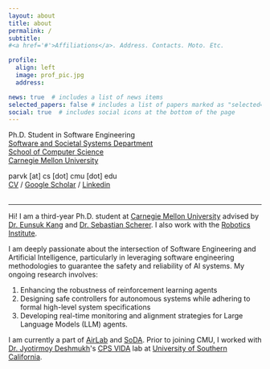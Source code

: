```yaml
---
layout: about
title: about
permalink: /
subtitle:
#<a href='#'>Affiliations</a>. Address. Contacts. Moto. Etc.

profile:
  align: left
  image: prof_pic.jpg
  address: 

news: true  # includes a list of news items
selected_papers: false # includes a list of papers marked as "selected={true}"
social: true  # includes social icons at the bottom of the page
---
```

Ph.D. Student in Software Engineering  
[Software and Societal Systems Department](https://s3d.cmu.edu/)  
[School of Computer Science](https://www.cs.cmu.edu/)  
[Carnegie Mellon University](https://www.cmu.edu/)  

parvk [at] cs [dot] cmu [dot] edu  
[CV](/assets/pdf/Parv%20Kapoor.pdf) / [Google Scholar](https://scholar.google.com/citations?user=OpZzffgAAAAJ&hl=en) / [Linkedin](https://www.linkedin.com/in/parvkpr)
<br><br>

----
Hi! I am a third-year Ph.D. student at [Carnegie Mellon University](https://www.cmu.edu/) advised by [Dr. Eunsuk Kang](https://eskang.github.io/) and [Dr. Sebastian Scherer](https://www.ri.cmu.edu/ri-faculty/sebastian-scherer/). I also work with the [Robotics Institute](https://www.ri.cmu.edu/).

I am deeply passionate about the intersection of Software Engineering and Artificial Intelligence, particularly in leveraging software engineering methodologies to guarantee the safety and  reliability of AI systems. My ongoing research involves: 
1. Enhancing the robustness of reinforcement learning agents
2. Designing safe controllers for autonomous systems while adhering to formal high-level system specifications
3. Developing real-time monitoring and alignment strategies for Large Language Models (LLM) agents. 

I am currently a part of [AirLab](http://theairlab.org/) and [SoDA](https://cmu-soda.github.io/#/). Prior to joining CMU, I worked with [Dr. Jyotirmoy Deshmukh](https://jdeshmukh.github.io/)'s [CPS VIDA](https://cps-vida.github.io/) lab at [University of Southern California](https://www.usc.edu/).

<!-- If you are interested in working with me or joining our lab, please fill out [this form](https://docs.google.com/forms/d/e/1FAIpQLSddQ--uka2G7yDAaOrrtqH5BmBMmCAhq7GZp6zbwzG2ZXg1wA/viewform?usp=sf_link).  -->


